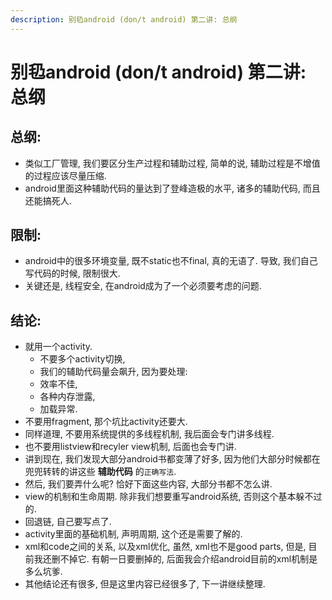 ```yaml
---
description: 别㲌android (don/t android) 第二讲: 总纲
---
```

# 别㲌android (don/t android) 第二讲: 总纲

## 总纲:
- 类似工厂管理, 我们要区分生产过程和辅助过程, 简单的说, 辅助过程是不增值的过程应该尽量压缩.
- android里面这种辅助代码的量达到了登峰造极的水平, 诸多的辅助代码, 而且还能搞死人.

## 限制:
- android中的很多环境变量, 既不static也不final, 真的无语了.
导致, 我们自己写代码的时候, 限制很大.
- 关键还是, 线程安全, 在android成为了一个必须要考虑的问题.

## 结论:
- 就用一个activity.
  - 不要多个activity切换,
  - 我们的辅助代码量会飙升, 因为要处理:  
  - 效率不佳,
  - 各种内存泄露,
  - 加载异常.
- 不要用fragment, 那个坑比activity还要大.
- 同样道理, 不要用系统提供的多线程机制, 我后面会专门讲多线程.
- 也不要用listview和recyler view机制, 后面也会专门讲.
- 讲到现在, 我们发现大部分android书都变薄了好多, 因为他们大部分时候都在兜兜转转的讲这些 **辅助代码** 的`正确写法`.
- 然后, 我们要弄什么呢? 恰好下面这些内容, 大部分书都不怎么讲.
- view的机制和生命周期. 除非我们想要重写android系统, 否则这个基本躲不过的.
- 回退链, 自己要写点了.
- activity里面的基础机制, 声明周期, 这个还是需要了解的.
- xml和code之间的关系, 以及xml优化, 虽然, xml也不是good parts, 但是, 目前我还删不掉它. 有朝一日要删掉的, 后面我会介绍android目前的xml机制是多么坑爹.
- 其他结论还有很多, 但是这里内容已经很多了, 下一讲继续整理.

